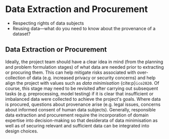 # Data Extraction and Procurement

- Respecting rights of data subjects
- Reusing data—what do you need to know about the provenance of a dataset?

## Data Extraction or Procurement

Ideally, the project team should have a clear idea in mind (from the planning and problem formulation stages) of what data are needed prior to extracting or procuring them. This can help mitigate risks associated with over-collection of data (e.g. increased privacy or security concerns) and help align the project with values such as *data minimisation* {cite:p}`ico2020`. Of course, this stage may need to be revisited after carrying out subsequent tasks (e.g. preprocessing, model testing) if it is clear that insufficient or imbalanced data were collected to achieve the project's goals. Where data is procured, questions about provenance arise (e.g. legal issues, concerns about informed consent of human data subjects). Generally, responsible data extraction and procurement require the incorporation of domain expertise into decision-making so that desiderata of data minimisation as well as of securing relevant and sufficient data can be integrated into design choices.
